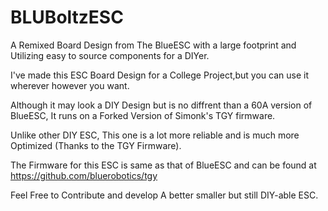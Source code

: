 # BLUBoltzESC

A Remixed Board Design from The BlueESC with a large footprint and Utilizing easy to source components for a DIYer.

I've made this ESC Board Design for a College Project,but you can use it wherever however you want.

Although it may look a DIY Design but is no diffrent than a 60A version of BlueESC, It runs on a Forked Version of Simonk's TGY firmware.

Unlike other DIY ESC, This one is a lot more reliable and is much more Optimized (Thanks to the TGY Firmware). 

The Firmware for this ESC is same as that of BlueESC and can be found at https://github.com/bluerobotics/tgy

Feel Free to Contribute and develop A better smaller but still DIY-able ESC.
